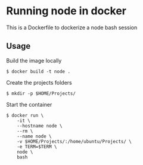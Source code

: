 # Running node in docker

This is a Dockerfile to dockerize a node bash session

## Usage

Build the image locally

    $ docker build -t node .

Create the projects folders

    $ mkdir -p $HOME/Projects/

Start the container

    $ docker run \
        -it \
        --hostname node \
        --rm \
        --name node \
        -v $HOME/Projects/:/home/ubuntu/Projects/ \
        -e TERM=$TERM \
        node \
        bash
